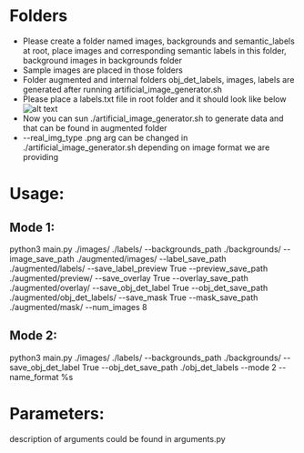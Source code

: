# Folders
* Please create a folder named images, backgrounds and semantic_labels at root, place images and corresponding semantic labels in this folder, background images in backgrounds folder
* Sample images are placed in those folders
* Folder augmented and internal folders obj_det_labels, images, labels are generated after running artificial_image_generator.sh
* Please place a labels.txt file in root folder and it should look like below 
![alt text](https://raw.githubusercontent.com/username/projectname/branch/path/to/img.png)
* Now you can sun ./artificial_image_generator.sh to generate data and that can be found in augmented folder
* --real_img_type .png arg can be changed in ./artificial_image_generator.sh depending on image format we are providing

# Usage:

## Mode 1:
python3 main.py ./images/ ./labels/ --backgrounds_path ./backgrounds/ --image_save_path ./augmented/images/ --label_save_path ./augmented/labels/ --save_label_preview True --preview_save_path ./augmented/preview/ --save_overlay True --overlay_save_path ./augmented/overlay/ --save_obj_det_label True --obj_det_save_path ./augmented/obj_det_labels/ --save_mask True --mask_save_path ./augmented/mask/ --num_images 8

## Mode 2:
python3 main.py ./images/ ./labels/ --backgrounds_path ./backgrounds/ --save_obj_det_label True --obj_det_save_path ./obj_det_labels --mode 2 --name_format %s

# Parameters:
description of arguments could be found in arguments.py

